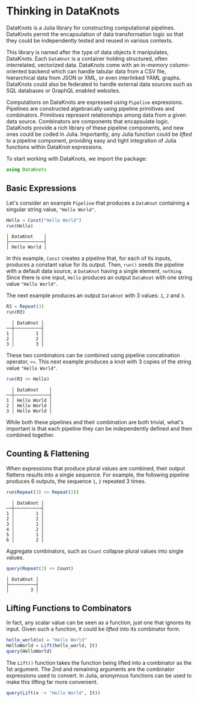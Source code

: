 # Thinking in DataKnots

DataKnots is a Julia library for constructing computational pipelines.
DataKnots permit the encapsulation of data transformation logic so
that they could be independently tested and reused in various contexts.

This library is named after the type of data objects it manipulates,
DataKnots. Each `DataKnot` is a container holding structured, often
interrelated, vectorized data. DataKnots come with an in-memory
column-oriented backend which can handle tabular data from a CSV file,
hierarchical data from JSON or XML, or even interlinked YAML graphs.
DataKnots could also be federated to handle external data sources such
as SQL databases or GraphQL enabled websites.

Computations on DataKnots are expressed using `Pipeline` expressions.
Pipelines are constructed algebraically using pipeline primitives and
combinators. Primitives represent relationships among data from a given
data source. Combinators are components that encapsulate logic.
DataKnots provide a rich library of these pipeline components, and new
ones could be coded in Julia. Importantly, any Julia function could be
*lifted* to a pipeline component, providing easy and tight integration
of Julia functions within DataKnot expressions.

To start working with DataKnots, we import the package:

```julia
using DataKnots
```

## Basic Expressions

Let's consider an example `Pipeline` that produces a `DataKnot`
containing a singular string value, `"Hello World"`.

```julia
Hello = Const("Hello World")
run(Hello)
```
```
│ DataKnot    │
├─────────────┤
│ Hello World │
```

In this example, `Const` creates a pipeline that, for each of its
inputs, produces a constant value for its output.  Then, `run()` seeds
the pipeline with a default data source, a `DataKnot` having a single
element, `nothing`. Since there is one input, `Hello` produces an
output `DataKnot` with one string value `"Hello World"`.

The next example produces an output `DataKnot` with 3 values:
`1`, `2` and `3`.

```julia
R3 = Repeat(3)
run(R3)
```
```
  │ DataKnot │
──┼──────────┤
1 │        1 │
2 │        2 │
3 │        3 │
```

These two combinators can be combined using pipeline concatination
operator, ``>>``. This next example produces a knot with 3 copies of
the string value `"Hello World"`.

```julia
run(R3 >> Hello)
```

```
  │ DataKnot    │
──┼─────────────┤
1 │ Hello World │
2 │ Hello World │
3 │ Hello World │
```

While both these pipelines and their combination are both trivial,
what's important is that each pipeline they can be independently
defined and then combined together.

## Counting & Flattening

When expressions that produce plural values are combined, their output
flattens results into a single sequence.  For example, the following
pipeline produces 6 outputs, the sequence `1`, `2` repeated 3 times.

```julia
run(Repeat(3) >> Repeat(2))
```
```
  │ DataKnot │
──┼──────────┤
1 │        1 │
2 │        2 │
3 │        1 │
4 │        2 │
5 │        1 │
6 │        2 │
```

Aggregate combinators, such as `Count` collapse plural values into
single values.

```julia
query(Repeat(3) >> Count)
```
```
│ DataKnot │
├──────────┤
│        3 │
```


## Lifting Functions to Combinators

In fact, any scalar value can be seen as a function, just one that
ignores its input. Given such a function, it could be *lifted* into its
combinator form.

```julia
hello_world(x) = "Hello World"
HelloWorld = Lift(hello_world, It)
query(HelloWorld)
```

The `Lift()` function takes the function being lifted into a combinator
as the 1st argument. The 2nd and remaining arguments are the combinator
expressions used to convert. In Julia, anonymous functions can be used
to make this lifting far more convenient.

```julia
query(Lift(x -> "Hello World", It))
```


